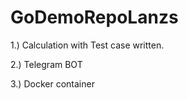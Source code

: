# GoDemoRepoLanzs

1.) Calculation with Test case written.

2.) Telegram BOT

3.) Docker container 
